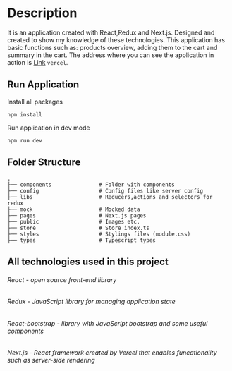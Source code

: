 # Description

It is an application created with React,Redux and Next.js. Designed and created to show my knowledge of these technologies. This application has basic functions such as: products overview, adding them to the cart and summary in the cart. The address where you can see the application in action is [Link](https://clothes-shop-tan.vercel.app) `vercel`.

## Run Application

Install all packages

```
npm install
```

Run application in dev mode

```
npm run dev
```

## Folder Structure

    .
    ├── components               # Folder with components
    ├── config                   # Config files like server config
    ├── libs                     # Reducers,actions and selectors for redux
    ├── mock                     # Mocked data
    ├── pages                    # Next.js pages
    ├── public                   # Images etc.
    ├── store                    # Store index.ts
    ├── styles                   # Stylings files (module.css)
    ├── types                    # Typescript types

## All technologies used in this project

###### React - open source front-end library

###### Redux - JavaScript library for managing application state

###### React-bootstrap - library with JavaScript bootstrap and some useful components

###### Next.js - React framework created by Vercel that enables funcationality such as server-side rendering
